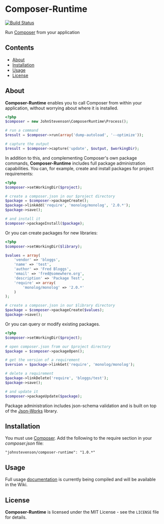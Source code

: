 Composer-Runtime
================

[![Build Status](https://travis-ci.org/johnstevenson/composer-runtime.png?branch=master)](https://travis-ci.org/johnstevenson/composer-runtime)

Run [Composer][composer] from your application

## Contents
* [About](#About)
* [Installation](#Installation)
* [Usage](#Usage)
* [License](#License)

<a name="About"></a>
## About
**Composer-Runtime** enables you to call Composer from within your application, without worrying about where it is installed.

```php
<?php
$composer = new JohnStevenson\ComposerRuntime\Process();

# run a command
$result = $composer->run(array('dump-autoload', '--optimize'));

# capture the output
$result = $composer->capture('update', $output, $workingDir);
```

In addition to this, and complementing Composer's own package commands, **Composer-Runtime** includes full package administration capabilities. You can, for example, create and install packages for project requirements:

```php
<?php
$composer->setWorkingDir($project);

# create a composer.json in our $project directory
$package = $composer->packageCreate();
$package->linkAdd('require', 'monolog/monolog', '2.0.*');
$package->save();

# and install it
$composer->packageInstall($package);
```

Or you can create packages for new libraries:

```php
<?php
$composer->setWorkingDir($library);

$values = array(
    'vendor' => 'bloggs',
    'name' => 'test',
    'author' => 'Fred Bloggs',
    'email' => 'fred@somewhere.org',
    'description' => 'Package Test',
    'require' => array(
        'monolog/monolog' => '2.0.*'
    )
);

# create a composer.json in our $library directory
$package = $composer->packageCreate($values);
$package->save();

```

Or you can query or modify existing packages.

```php
<?php
$composer->setWorkingDir($project);

# open composer.json from our $project directory
$package = $composer->packageOpen();

# get the version of a requirement
$version = $package->linkGet('require', 'monolog/monolog');

# delete a requirement
$package->linkDelete('require', 'bloggs/test');
$package->save();

# and update it
$composer->packageUpdate($package);
```

Package administration includes json-schema validation and is built on top of the [Json-Works][json-works] library.

<a name="Installation"></a>
## Installation
You must use [Composer][composer]. Add the following to the require section in your *composer.json* file:

```
"johnstevenson/composer-runtime": "1.0.*"
```

<a name="Usage"></a>
## Usage

Full usage [documentation][wiki] is currently being compiled and will be available in the Wiki.

<a name="License"></a>
## License

**Composer-Runtime** is licensed under the MIT License - see the `LICENSE` file for details.

[composer]: http://getcomposer.org
[json-works]: https://github.com/johnstevenson/json-works
[wiki]:https://github.com/johnstevenson/composer-runtime/wiki/Home
